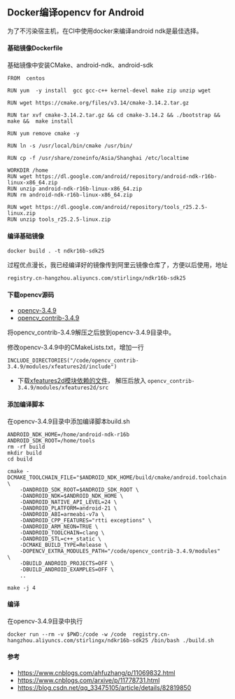 
## Docker编译opencv for Android

为了不污染宿主机，在CI中使用docker来编译android ndk是最佳选择。

####  基础镜像Dockerfile
 
  基础镜像中安装CMake、android-ndk、android-sdk
  
 ```
 FROM  centos
 
 RUN yum  -y install  gcc gcc-c++ kernel-devel make zip unzip wget
 
 RUN wget https://cmake.org/files/v3.14/cmake-3.14.2.tar.gz
 
 RUN tar xvf cmake-3.14.2.tar.gz && cd cmake-3.14.2 && ./bootstrap && make &&  make install
 
 RUN yum remove cmake -y
 
 RUN ln -s /usr/local/bin/cmake /usr/bin/
 
 RUN cp -f /usr/share/zoneinfo/Asia/Shanghai /etc/localtime
 
 WORKDIR /home
 RUN wget https://dl.google.com/android/repository/android-ndk-r16b-linux-x86_64.zip
 RUN unzip android-ndk-r16b-linux-x86_64.zip
 RUN rm android-ndk-r16b-linux-x86_64.zip
 
 RUN wget https://dl.google.com/android/repository/tools_r25.2.5-linux.zip
 RUN unzip tools_r25.2.5-linux.zip

 ```
 
#### 编译基础镜像

```
docker build . -t ndkr16b-sdk25
```
过程优点漫长，我已经编译好的镜像传到阿里云镜像仓库了，方便以后使用，地址

```
registry.cn-hangzhou.aliyuncs.com/stirlingx/ndkr16b-sdk25
```
 
#### 下载opencv源码

- [opencv-3.4.9](https://github.com/opencv/opencv/archive/3.4.9.zip)  
- [opencv_contrib-3.4.9](https://github.com/opencv/opencv_contrib/archive/3.4.9.zip)

将opencv_contrib-3.4.9解压之后放到opencv-3.4.9目录中。

修改opencv-3.4.9中的CMakeLists.txt，增加一行
```
INCLUDE_DIRECTORIES("/code/opencv_contrib-3.4.9/modules/xfeatures2d/include")
```

- 下载[xfeatures2d模块依赖的文件](https://files-cdn.cnblogs.com/files/arxive/boostdesc_bgm.i,vgg_generated_48.i%E7%AD%89.rar)，
解压后放入  `opencv_contrib-3.4.9/modules/xfeatures2d/src`

#### 添加编译脚本
 
在opencv-3.4.9目录中添加编译脚本build.sh

```
ANDROID_NDK_HOME=/home/android-ndk-r16b
ANDROID_SDK_ROOT=/home/tools
rm -rf build
mkdir build
cd build

cmake -DCMAKE_TOOLCHAIN_FILE="$ANDROID_NDK_HOME/build/cmake/android.toolchain.cmake" \
    -DANDROID_SDK_ROOT=$ANDROID_SDK_ROOT \
    -DANDROID_NDK=$ANDROID_NDK_HOME \
    -DANDROID_NATIVE_API_LEVEL=24 \
    -DANDROID_PLATFORM=android-21 \
    -DANDROID_ABI=armeabi-v7a \
    -DANDROID_CPP_FEATURES="rtti exceptions" \
    -DANDROID_ARM_NEON=TRUE \
    -DANDROID_TOOLCHAIN=clang \
    -DANDROID_STL=c++_static \
    -DCMAKE_BUILD_TYPE=Release \
    -DOPENCV_EXTRA_MODULES_PATH="/code/opencv_contrib-3.4.9/modules"  \
    -DBUILD_ANDROID_PROJECTS=OFF \
    -DBUILD_ANDROID_EXAMPLES=OFF \
    ..
    
make -j 4
```

####  编译

在opencv-3.4.9目录中执行
```
docker run --rm -v $PWD:/code -w /code  registry.cn-hangzhou.aliyuncs.com/stirlingx/ndkr16b-sdk25 /bin/bash ./build.sh 
```


####  参考

- https://www.cnblogs.com/ahfuzhang/p/11069832.html
- https://www.cnblogs.com/arxive/p/11778731.html
- https://blog.csdn.net/qq_33475105/article/details/82819850



